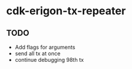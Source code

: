 # cdk-erigon-tx-repeater

## TODO

- Add flags for arguments
- send all tx at once
- continue debugging 98th tx
